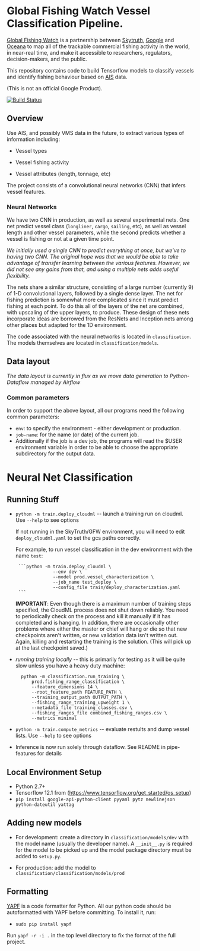# Global Fishing Watch Vessel Classification Pipeline.

[Global Fishing Watch](http://globalfishingwatch.org) is a partnership between [Skytruth](https://skytruth.org), [Google](https://environment.google/projects/fishing-watch/) and [Oceana](http://oceana.org) to map all of the trackable commercial fishing activity in the world, in near-real time, and make it accessible to researchers, regulators, decision-makers, and the public.

This repository contains code to build Tensorflow models to classify vessels and identify fishing behaviour
based on [AIS](https://en.wikipedia.org/wiki/Automatic_identification_system) data.

(This is not an official Google Product).

[![Build Status](https://travis-ci.org/GlobalFishingWatch/vessel-classification.svg?branch=master)](https://travis-ci.org/GlobalFishingWatch/vessel-classification)

## Overview

Use AIS, and possibly VMS data in the future, to extract various types of information including:
   
  - Vessel types

  - Vessel fishing activity

  - Vessel attributes (length, tonnage, etc)

The project consists of a convolutional neural networks (CNN) that infers vessel features.


### Neural Networks

We have two CNN in production, as well as several experimental nets. One net
predict vessel class (`longliner`, `cargo`, `sailing`, etc), as well as
vessel length and other vessel parameters, while the second predicts whether 
a vessel is fishing or not at a given time point.

*We initially used a single CNN to predict everything at once,
but we've to having two CNN.  The original
hope was that we would be able to take advantage of transfer learning between
the various features. However, we did not see any gains from that, and using
a multiple nets adds useful flexibility.*

The nets share a similar structure, consisting of a large number (currently 9)
of 1-D convolutional layers, followed by a single dense layer. The net for 
fishing prediction is somewhat more complicated since it must predict fishing at
each point. To do this all of the layers of the net are combined, with upscaling
of the upper layers, to produce. These design of these nets incorporate ideas are borrowed
from the ResNets and Inception nets among other places but adapted for the 1D environment.

The code associated with the neural networks is located in
`classification`. The models themselves are located
in `classification/models`. 

## Data layout

*The data layout is currently in flux as we move data generation to Python-Dataflow
managed by Airflow*

### Common parameters

In order to support the above layout, all our programs need the following common parameters:

* `env`: to specify the environment - either development or production.
* `job-name`: for the name (or date) of the current job.
* Additionally if the job is a dev job, the programs will read the $USER environment variable
  in order to be able to choose the appropriate subdirectory for the output data.


# Neural Net Classification

## Running Stuff

-  `python -m train.deploy_cloudml` -- launch a training run on cloudml. Use `--help` to see options

   If not running in the SkyTruth/GFW environment, you will need to edit `deploy_cloudml.yaml`
   to set the gcs paths correctly.

   For example, to run vessel classification in the dev environment with the name `test`:

        ```python -m train.deploy_cloudml \
                     --env dev \
                     --model prod.vessel_characterization \
                     --job_name test_deploy \
                     --config_file train/deploy_characterization.yaml
        ```

   **IMPORTANT**: Even though there is a maximum number of training steps specified, the CloudML
   process does not shut down reliably.  You need to periodically check on the process and kill it
   manually if it has completed and is hanging. In addition, there are occasionally other problems
   where either the master or chief will hang or die so that new checkpoints aren't written, or
   new validation data isn't written out. Again, killing and restarting the training is the solution.
   (This will pick up at the last checkpoint saved.)

- *running training locally* -- this is primarily for testing as it will be quite slow unless you
  have a heavy duty machine:

        python -m classification.run_training \
            prod.fishing_range_classification \
            --feature_dimensions 14 \
            --root_feature_path FEATURE_PATH \
            --training_output_path OUTPUT_PATH \
            --fishing_range_training_upweight 1 \
            --metadata_file training_classes.csv \
            --fishing_ranges_file combined_fishing_ranges.csv \
            --metrics minimal


- `python -m train.compute_metrics` -- evaluate restults and dump vessel lists. Use `--help` to see options


* Inference is now run solely through dataflow. See README in pipe-features for details

<!-- - *running inference* -- Unless you have local access to a heavy duty machine, you should
  probably run this on the dataflow pipeline in `pipe-features`

   - Copy a model checkpoint locally:

      gsutil cp GCS_PATH_TO_CHECKPOINT  ./model.ckpt

   - Run inference job:

    * *Vessel Classification*. This command only infers result for only the test data 
      (for evaluation purposes), and infers a seperarate classification every 6 months:

       python -m classification.run_inference prod.vessel_classification \
              --root_feature_path GCS_PATH_TO_FEATURES \
              --inference_parallelism 32 \
              --feature_dimensions 14 \
              --dataset_split Test \
              --inference_results_path=./RESULT_NAME.json.gz \
              --model_checkpoint_path ./model.ckpt \
              --metadata_file training_classes.csv \
              --fishing_ranges_file combined_fishing_ranges.csv \
              --interval_months 6

   - *Fishing localisation*: This infers all fishing at all time points (no `--dataset_split` specification)

         python -m classification.run_inference prod.fishing_range_classification \
                --root_feature_path GCS_PATH_TO_FEATURES \
                --inference_parallelism 32 \
                --feature_dimensions 14 \
                --inference_results_path=./RESULT_NAME.json.gz \
                --model_checkpoint_path ./model.ckpt \
                --metadata_file training_classes.csv \
                --fishing_ranges_file combined_fishing_ranges.csv
 -->

## Local Environment Setup

* Python 2.7+
* Tensorflow 12.1 from (https://www.tensorflow.org/get_started/os_setup)
* `pip install google-api-python-client pyyaml pytz newlinejson python-dateutil yattag`


## Adding new models

* For development: create a directory in `classification/models/dev` with the model name 
  (usually the developer name).  A `__init__.py` is required for the model to be picked up and the model
  package directory must be added to `setup.py`.

* For production: add the model to `classification/classification/models/prod`


## Formatting

[YAPF](https://github.com/google/yapf) is a code formatter for Python. All our python code should
be autoformatted with YAPF before committing. To install it, run:

* `sudo pip install yapf`

Run `yapf -r -i .` in the top level directory to fix the format of the full project.






